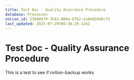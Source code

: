 ```yaml
---
title: Test Doc - Quality Assurance Procedure
database: Processes
notion_id: 23880979-7b42-800a-87b2-e160db9d0cf3
last_updated: 2025-07-29T06:38:29.126Z
---
```


# Test Doc - Quality Assurance Procedure


This is a test to see if notion-backup works

